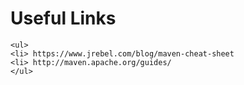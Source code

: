 # Useful Links
```
<ul>
<li> https://www.jrebel.com/blog/maven-cheat-sheet
<li> http://maven.apache.org/guides/
</ul>
```
